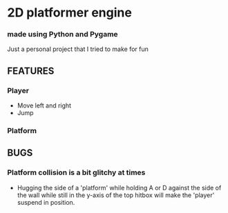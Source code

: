 # 2D platformer engine
### made using Python and Pygame

Just a personal project that I tried to make for fun

## FEATURES
### Player
- Move left and right
- Jump

### Platform

## BUGS
### Platform collision is a bit glitchy at times
- Hugging the side of a 'platform' while holding A or D against the side of the wall while still in the y-axis of the top hitbox will make the 'player' suspend in position.